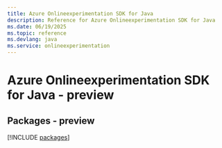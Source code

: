 ```yaml
---
title: Azure Onlineexperimentation SDK for Java
description: Reference for Azure Onlineexperimentation SDK for Java
ms.date: 06/19/2025
ms.topic: reference
ms.devlang: java
ms.service: onlineexperimentation
---
```

# Azure Onlineexperimentation SDK for Java - preview
## Packages - preview
[!INCLUDE [packages](onlineexperimentation-index.md)]